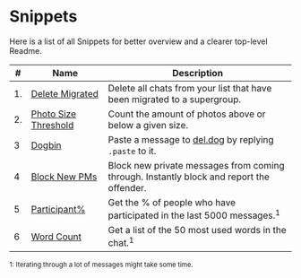 # Snippets

Here is a list of all Snippets for better overview and a clearer top-level Readme.

| # | Name | Description |
| --- | --- | --- |
| 1. | [Delete Migrated](delete_migrated.py) | Delete all chats from your list that have been migrated to a supergroup.
| 2. | [Photo Size Threshold](photo_threshold.py) | Count the amount of photos above or below a given size.
| 3 | [Dogbin](dogbin.py) | Paste a message to [del.dog](https://del.dog) by replying `.paste` to it.
| 4 | [Block New PMs](block_new_pm.py) | Block new private messages from coming through. Instantly block and report the offender.
| 5 | [Participant%](participant_percent.py) | Get the % of people who have participated in the last 5000 messages.<sup>1</sup>
| 6 | [Word Count](word_count.py) | Get a list of the 50 most used words in the chat.<sup>1</sup>

<sup>1: Iterating through a lot of messages might take some time.</sup>
